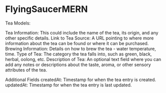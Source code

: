 # FlyingSaucerMERN

Tea Models: 

Tea Information: This could include the name of the tea, its origin, and any other specific details.
Link to Tea Source: A URL pointing to where more information about the tea can be found or where it can be purchased.
Brewing Information: Details on how to brew the tea - water temperature, time.
Type of Tea: The category the tea falls into, such as green, black, herbal, oolong, etc.
Description of Tea: An optional text field where you can add any notes or descriptions about the taste, aroma, or other sensory attributes of the tea.

Additional Fields
createdAt: Timestamp for when the tea entry is created.
updatedAt: Timestamp for when the tea entry is last updated.